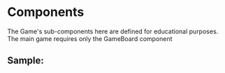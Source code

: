 # Components

The Game's sub-components here are defined for educational purposes. The main game requires only the GameBoard component

## Sample:
<section style="width: 700px">
  <GameGoalTracker />
  <GameBoard :boardSize="700" />
</section>

<script setup>
  import GameGoalTracker from '../../src/components/GameGoalTracker/GameGoalTracker.vue'
  import GameBoard from '../../src/components/GameBoard/GameBoard.vue'
</script>